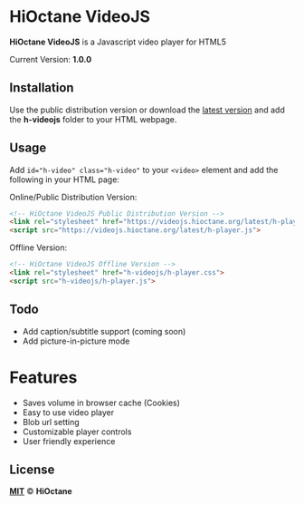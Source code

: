 # HiOctane VideoJS 
**HiOctane VideoJS** is a Javascript video player for HTML5

Current Version: **1.0.0**


## Installation
Use the public distribution version or download the [latest version](https://github.com/mist8kengas/hioctane-videojs/releases/) and add the **h-videojs** folder to your HTML webpage.

## Usage
Add `id="h-video" class="h-video"` to your `<video>` element and add the following in your HTML page:

Online/Public Distribution Version:
```html
<!-- HiOctane VideoJS Public Distribution Version -->
<link rel="stylesheet" href="https://videojs.hioctane.org/latest/h-player.css">
<script src="https://videojs.hioctane.org/latest/h-player.js">
```

Offline Version:
```html
<!-- HiOctane VideoJS Offline Version -->
<link rel="stylesheet" href="h-videojs/h-player.css">
<script src="h-videojs/h-player.js">
```

## Todo
- Add caption/subtitle support (coming soon)
- Add picture-in-picture mode

# Features
- Saves volume in browser cache (Cookies)
- Easy to use video player
- Blob url setting
- Customizable player controls
- User friendly experience

## License
**[MIT](https://choosealicense.com/licenses/mit/)** &copy; **HiOctane**
